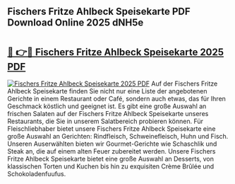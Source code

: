 ## Fischers Fritze Ahlbeck Speisekarte PDF Download Online 2025 dNH5e

# <h2><a href="http://gcb9kh9.nevu.top/?p=Fischers+Fritze+Ahlbeck+Speisekarte">🔗 👉🔴 Fischers Fritze Ahlbeck Speisekarte 2025 PDF</a></h2>

[![Fischers Fritze Ahlbeck Speisekarte 2025 PDF](https://i.imgur.com/dBaPXMq.png)](http://gcb9kh9.nevu.top/?p=Fischers+Fritze+Ahlbeck+Speisekarte)
Auf der Fischers Fritze Ahlbeck Speisekarte finden Sie nicht nur eine Liste der angebotenen Gerichte in einem Restaurant oder Café, sondern auch etwas, das für Ihren Geschmack köstlich und geeignet ist. Es gibt eine große Auswahl an frischen Salaten auf der Fischers Fritze Ahlbeck Speisekarte unseres Restaurants, die Sie in unserem Salatbereich probieren können. Für Fleischliebhaber bietet unsere Fischers Fritze Ahlbeck Speisekarte eine große Auswahl an Gerichten: Rindfleisch, Schweinefleisch, Huhn und Fisch. Unseren Auserwählten bieten wir Gourmet-Gerichte wie Schaschlik und Steak an, die auf einem alten Feuer zubereitet werden. Unsere Fischers Fritze Ahlbeck Speisekarte bietet eine große Auswahl an Desserts, von klassischen Torten und Kuchen bis hin zu exquisiten Crème Brûlée und Schokoladenfuufus.
